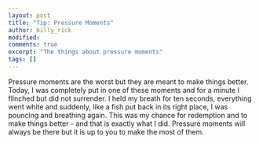 ```yaml
---
layout: post
title: "Tip: Pressure Moments"
author: billy_rick
modified:
comments: true
excerpt: "The things about pressure moments"
tags: []
---
```


Pressure moments are the worst but they are meant to make things better. Today, I was completely put in one of these moments and for a minute I flinched but did not surrender. I held my breath for ten seconds, everything went white and suddenly, like a fish put back in its right place, I was pouncing and breathing again. This was my chance for redemption and to make things better - and that is exactly what I did. Pressure moments will always be there but it is up to you to make the most of them.

